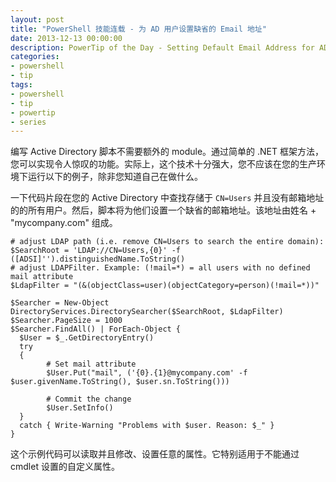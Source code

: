 ```yaml
---
layout: post
title: "PowerShell 技能连载 - 为 AD 用户设置缺省的 Email 地址"
date: 2013-12-13 00:00:00
description: PowerTip of the Day - Setting Default Email Address for AD Users
categories:
- powershell
- tip
tags:
- powershell
- tip
- powertip
- series
---
```

编写 Active Directory 脚本不需要额外的 module。通过简单的 .NET 框架方法，您可以实现令人惊叹的功能。实际上，这个技术十分强大，您不应该在您的生产环境下运行以下的例子，除非您知道自己在做什么。

一下代码片段在您的 Active Directory 中查找存储于 `CN=Users` 并且没有邮箱地址的的所有用户。然后，脚本将为他们设置一个缺省的邮箱地址。该地址由姓名 + "mycompany.com" 组成。

	# adjust LDAP path (i.e. remove CN=Users to search the entire domain):
	$SearchRoot = 'LDAP://CN=Users,{0}' -f ([ADSI]'').distinguishedName.ToString()
	# adjust LDAPFilter. Example: (!mail=*) = all users with no defined mail attribute
	$LdapFilter = "(&(objectClass=user)(objectCategory=person)(!mail=*))"
	
	$Searcher = New-Object DirectoryServices.DirectorySearcher($SearchRoot, $LdapFilter)
	$Searcher.PageSize = 1000
	$Searcher.FindAll() | ForEach-Object {
	  $User = $_.GetDirectoryEntry()
	  try
	  {
	        # Set mail attribute
	        $User.Put("mail", ('{0}.{1}@mycompany.com' -f $user.givenName.ToString(), $user.sn.ToString()))
	
	        # Commit the change
	        $User.SetInfo()
	  }
	  catch { Write-Warning "Problems with $user. Reason: $_" }
	}

这个示例代码可以读取并且修改、设置任意的属性。它特别适用于不能通过 cmdlet 设置的自定义属性。

<!--本文国际来源：[Setting Default Email Address for AD Users](http://community.idera.com/powershell/powertips/b/tips/posts/setting-default-email-address-for-ad-users)-->
